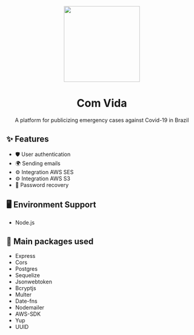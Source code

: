 <p align="center">
  <a href="https://www.comvida.online">
    <img width="200" src="https://users-comvida.s3.amazonaws.com/ComVida+(1).svg">
  </a>
</p>

<h1 align="center">Com Vida</h1>

<div align="center">

A platform for publicizing emergency cases against Covid-19 in Brazil

</div>

## ✨ Features

- 🛡 User authentication
- 🌍 Sending emails
- ⚙️ Integration AWS SES
- ⚙️ Integration AWS S3
- 🔗 Password recovery

## 🖥 Environment Support

- Node.js



## 🔨 Main packages used

- Express
- Cors
- Postgres
- Sequelize
- Jsonwebtoken
- Bcryptjs
- Multer
- Date-fns
- Nodemailer
- AWS-SDK
- Yup
- UUID
